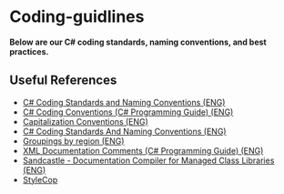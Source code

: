 # Coding-guidlines
**Below are our C# coding standards, naming conventions, and best practices.**

## Useful References
- [C# Coding Standards and Naming Conventions (ENG)](http://www.dofactory.com/reference/csharp-coding-standards)
- [C# Coding Conventions (C# Programming Guide) (ENG)](https://docs.microsoft.com/en-us/dotnet/csharp/programming-guide/inside-a-program/coding-conventions)
- [Capitalization Conventions (ENG)](https://msdn.microsoft.com/en-us/library/ms229043(v=vs.110).aspx)
- [C# Coding Standards And Naming Conventions (ENG)](http://www.c-sharpcorner.com/UploadFile/8a67c0/C-Sharp-coding-standards-and-naming-conventions/)
- [Groupings by region (ENG)](https://www.dotnetperls.com/region)
- [XML Documentation Comments (C# Programming Guide) (ENG)](https://docs.microsoft.com/en-us/dotnet/csharp/programming-guide/xmldoc/xml-documentation-comments)
- [Sandcastle - Documentation Compiler for Managed Class Libraries (ENG)](https://sandcastle.codeplex.com/)
- [StyleCop](https://github.com/StyleCop)
